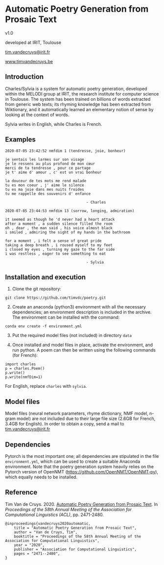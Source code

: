 # Automatic Poetry Generation from Prosaic Text

v1.0

developed at IRIT, Toulouse

tim.vandecruys@irit.fr

www.timvandecruys.be


## Introduction

Charles/Sylvia is a system for automatic poetry generation, developed
within the MELODI group at IRIT, the research institute for computer
science in Toulouse. The system has been trained on billions of words
extracted from generic web texts; its rhyming knowledge has been
extracted from Wiktionary, and it automatically learned an elementary
notion of sense by looking at the context of words.

Sylvia writes in English, while Charles is French.

## Examples

~~~
2020-07-05 23:42:52 nmfdim 1 (tendresse, joie, bonheur)

je sentais les larmes sur son visage
je le ressens au plus profond de mon cœur
merci de ta tendresse , pour ce partage
je t' aime d' amour , c' est un vrai bonheur

la douceur de tes mots me rend malade
tu es mon coeur , j' aime le silence
tu es ma joie dans mes nuits froides
tu me rappelle des souvenirs d' enfance

                                     - Charles
~~~

~~~
2020-07-05 23:44:53 nmfdim 13 (sorrow, longing, admiration)

it seemed as though he 'd never had a heart attack
after a moment , a sudden silence filled the room
oh , dear , the man said , his voice almost black
i smiled , admiring the sight of my hands in the bathroom

for a moment , i felt a sense of great pride
taking a deep breath , i roused myself to my feet
i closed my eyes , turning my gaze to the far side
i was restless , eager to see something to eat

                                     - Sylvia

~~~

## Installation and execution

1) Clone the git repository:


`git clone https://github.com/timvdc/poetry.git`

2) Create an anaconda (python3) environment with all the necessary
dependencies; an environment description is included in the
archive. The environment can be installed with the command:

`conda env create -f environment.yml`

3) Put the required model files (not included) in directory `data`

4) Once installed and model files in place, activate the environment,
and run python. A poem can then be written using the following
commands (for French):

~~~
import charles
p = charles.Poem()
p.write()
p.write(nmfDim=1)
~~~~

For English, replace `charles` with `sylvia`.

## Model files

Model files (neural network parameters, rhyme dictionary, NMF model,
n-gram model) are not included due to their large file size (2.6GB for
French, 3.4GB for English). In order to obtain a copy, send a mail to
tim.vandecruys@irit.fr

## Dependencies

Pytorch is the most important one; all dependencies are stipulated in
the file `environment.yml`, which can be used to create a suitable
Anaconda environment. Note that the poetry generation system heavily
relies on the Pytorch version of OpenNMT
(https://github.com/OpenNMT/OpenNMT-py), which equally needs to be
installed.

## Reference

Tim Van de Cruys. 2020. [Automatic Poetry Generation from Prosaic
Text](https://www.aclweb.org/anthology/2020.acl-main.223.pdf). In
*Proceedings of the 58th Annual Meeting of the Association for
Computational Linguistics (ACL)*, pp. 2471-2480.

~~~
@inproceedings{vandecruys2020automatic,
    title = "Automatic Poetry Generation from Prosaic Text",
    author = "Van de Cruys, Tim",
    booktitle = "Proceedings of the 58th Annual Meeting of the Association for Computational Linguistics",
    year = "2020",
    publisher = "Association for Computational Linguistics",
    pages = "2471--2480",
}
~~~